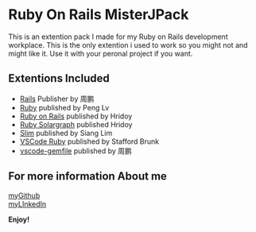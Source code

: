 # Ruby On Rails MisterJPack

This is an extention pack I made for my Ruby on Rails development workplace. This is the only extention i used to work so you might not and might like it. Use it with your peronal project if you want.

## Extentions Included
- [Rails](https://marketplace.visualstudio.com/items?itemName=bung87.rails) Publisher by 周鹏
- [Ruby](https://marketplace.visualstudio.com/items?itemName=rebornix.Ruby) published by Peng Lv
- [Ruby on Rails](https://marketplace.visualstudio.com/items?itemName=hridoy.rails-snippets) published by Hridoy
- [Ruby Solargraph](https://marketplace.visualstudio.com/items?itemName=castwide.solargraph) published Hridoy
- [Slim](https://marketplace.visualstudio.com/items?itemName=sianglim.slim) published by Siang Lim
- [VSCode Ruby](https://marketplace.visualstudio.com/items?itemName=wingrunr21.vscode-ruby) published by Stafford Brunk
- [vscode-gemfile](https://marketplace.visualstudio.com/items?itemName=bung87.vscode-gemfile) published by 周鹏

## For more information About me
[myGithub](https://github.com/MisterJ936)  
[myLInkedIn](https://www.linkedin.com/in/jenuelganawed/)

**Enjoy!**
